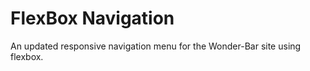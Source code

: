 <h1>FlexBox Navigation</h1>

An updated responsive navigation menu for the Wonder-Bar site using flexbox.
